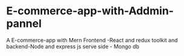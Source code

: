 # E-commerce-app-with-Addmin-pannel
A E-commerce-app with Mern  Frontend -React and redux toolkit and backend-Node and express js serve side - Mongo db
 
  
 
 
 
  
  
 
